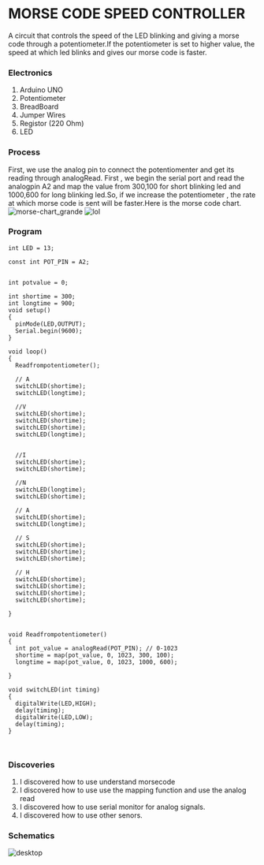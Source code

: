 # MORSE CODE SPEED CONTROLLER
A circuit that controls the speed of the LED blinking and giving a morse code through a potentiometer.If the potentiometer is set to higher value, the speed at which led blinks and gives our morse code is faster.





### Electronics
1. Arduino UNO
2. Potentiometer
3. BreadBoard
4. Jumper Wires
5. Registor (220 Ohm)
6. LED 


### Process
First, we use the analog pin to connect the potentiomenter and get its reading through analogRead. First , we begin the serial port and read the analogpin A2 and map the value from 300,100 for short blinking led and 1000,600 for long blinking led.So, if we increase the potentiometer , the rate at which morse code is sent will be faster.Here is the morse code chart.
![morse-chart_grande](https://user-images.githubusercontent.com/31856059/161624421-3648e430-f57d-4efc-b854-c6c233d92ffd.png)
![lol](https://user-images.githubusercontent.com/31856059/161627294-56df28e3-468f-4604-b438-5566049b5fc5.jpeg)






### Program
````
int LED = 13;

const int POT_PIN = A2;


int potvalue = 0;

int shortime = 300;
int longtime = 900;
void setup() 
{
  pinMode(LED,OUTPUT);
  Serial.begin(9600);
}

void loop() 
{
  Readfrompotentiometer();

  // A
  switchLED(shortime);
  switchLED(longtime);

  //V
  switchLED(shortime);
  switchLED(shortime);
  switchLED(shortime);
  switchLED(longtime);


  //I
  switchLED(shortime);
  switchLED(shortime);

  //N
  switchLED(longtime);
  switchLED(shortime);

  // A
  switchLED(shortime);
  switchLED(longtime);

  // S
  switchLED(shortime);
  switchLED(shortime);
  switchLED(shortime);

  // H
  switchLED(shortime);
  switchLED(shortime);
  switchLED(shortime);
  switchLED(shortime);

}


void Readfrompotentiometer()
{
  int pot_value = analogRead(POT_PIN); // 0-1023
  shortime = map(pot_value, 0, 1023, 300, 100);
  longtime = map(pot_value, 0, 1023, 1000, 600);
  
}

void switchLED(int timing)
{
  digitalWrite(LED,HIGH);
  delay(timing);
  digitalWrite(LED,LOW);
  delay(timing);
}



````

### Discoveries 
1.  I discovered how to use understand morsecode
2.  I discovered how to use use the mapping function and use the analog read
3.  I discovered how to use serial monitor for analog signals.
4.  I discovered how to use other senors.


### Schematics
![desktop](https://user-images.githubusercontent.com/31856059/161627092-38650110-b3b0-4873-93dd-ee0941e12002.jpeg)

